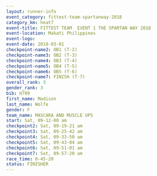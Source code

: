 ```yaml
---
layout: runner-info 
event_category: fittest-team-spartanway-2018 
category_km: heat7 
event-title: FITTEST TEAM  EVENT 1 THE SPARTAN WAY 2018 
event-location: Makati Philippines 
event-logo: 
event-date: 2018-03-01 
checkpoint-name2: OB1 (T-2) 
checkpoint-name3: OB2 (T-3) 
checkpoint-name4: OB3 (T-4) 
checkpoint-name5: OB4 (T-5) 
checkpoint-name6: OB5 (T-6) 
checkpoint-name7: FINISH (T-7) 
overall_rank: 3
gender_rank: 3
bib: H709
first_name: Madison
last_name: Wolfe
gender: F
team_name: MASCARA AND MUSCLE UPS
start: Sat, 09-12-00 am
checkpoint2: Sat, 09-19-21 am
checkpoint3: Sat, 09-25-42 am
checkpoint4: Sat, 09-33-50 am
checkpoint5: Sat, 09-43-04 am
checkpoint6: Sat, 09-51-01 am
checkpoint7: Sat, 09-57-20 am
race_time: 0-45-20
status: FINISHER
---
```

